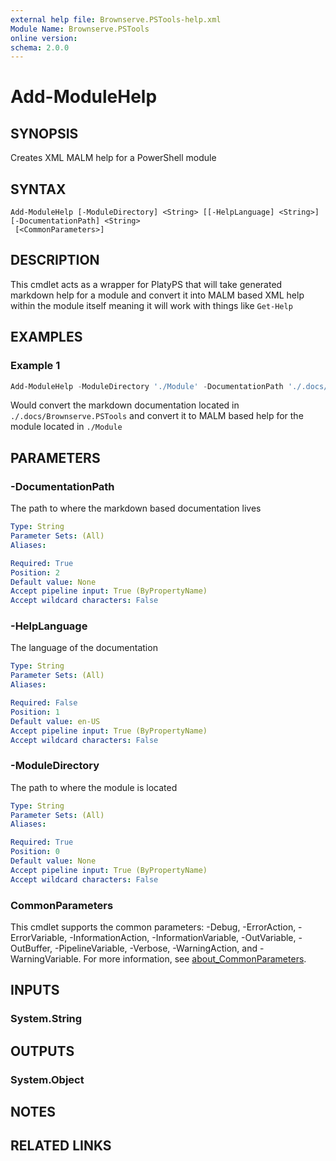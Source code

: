 ```yaml
---
external help file: Brownserve.PSTools-help.xml
Module Name: Brownserve.PSTools
online version:
schema: 2.0.0
---
```


# Add-ModuleHelp

## SYNOPSIS
Creates XML MALM help for a PowerShell module

## SYNTAX

```
Add-ModuleHelp [-ModuleDirectory] <String> [[-HelpLanguage] <String>] [-DocumentationPath] <String>
 [<CommonParameters>]
```

## DESCRIPTION
This cmdlet acts as a wrapper for PlatyPS that will take generated markdown help for a module and convert it into MALM based XML help within the module itself meaning it will work with things like `Get-Help`

## EXAMPLES

### Example 1
```powershell
Add-ModuleHelp -ModuleDirectory './Module' -DocumentationPath './.docs/Brownserve.PSTools'
```

Would convert the markdown documentation located in `./.docs/Brownserve.PSTools` and convert it to MALM based help for the module located in `./Module`

## PARAMETERS

### -DocumentationPath
The path to where the markdown based documentation lives

```yaml
Type: String
Parameter Sets: (All)
Aliases:

Required: True
Position: 2
Default value: None
Accept pipeline input: True (ByPropertyName)
Accept wildcard characters: False
```

### -HelpLanguage
The language of the documentation

```yaml
Type: String
Parameter Sets: (All)
Aliases:

Required: False
Position: 1
Default value: en-US
Accept pipeline input: True (ByPropertyName)
Accept wildcard characters: False
```

### -ModuleDirectory
The path to where the module is located

```yaml
Type: String
Parameter Sets: (All)
Aliases:

Required: True
Position: 0
Default value: None
Accept pipeline input: True (ByPropertyName)
Accept wildcard characters: False
```

### CommonParameters
This cmdlet supports the common parameters: -Debug, -ErrorAction, -ErrorVariable, -InformationAction, -InformationVariable, -OutVariable, -OutBuffer, -PipelineVariable, -Verbose, -WarningAction, and -WarningVariable. For more information, see [about_CommonParameters](http://go.microsoft.com/fwlink/?LinkID=113216).

## INPUTS

### System.String
## OUTPUTS

### System.Object
## NOTES

## RELATED LINKS
